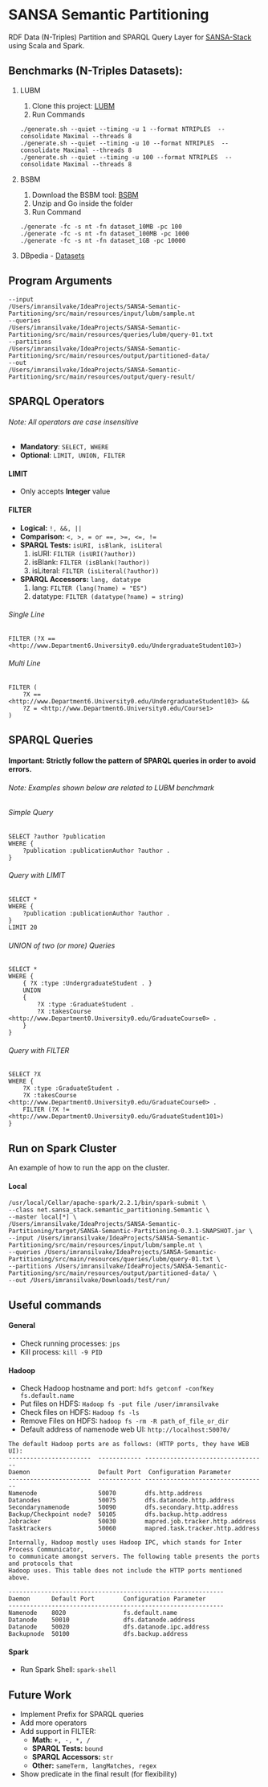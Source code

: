# SANSA Semantic Partitioning
RDF Data (N-Triples) Partition and SPARQL Query Layer for [SANSA-Stack](https://github.com/SANSA-Stack) using Scala and Spark.


##  Benchmarks (N-Triples Datasets): 

1. LUBM
    1. Clone this project: [LUBM](https://github.com/rvesse/lubm-uba)
    2. Run Commands
    ```
    ./generate.sh --quiet --timing -u 1 --format NTRIPLES  --consolidate Maximal --threads 8
    ./generate.sh --quiet --timing -u 10 --format NTRIPLES  --consolidate Maximal --threads 8
    ./generate.sh --quiet --timing -u 100 --format NTRIPLES  --consolidate Maximal --threads 8
    ```

2. BSBM
    1. Download the BSBM tool: [BSBM](https://sourceforge.net/projects/bsbmtools/files/bsbmtools/bsbmtools-0.2/bsbmtools-v0.2.zip/download)
    2. Unzip and Go inside the folder
    3. Run Command
    ```
    ./generate -fc -s nt -fn dataset_10MB -pc 100
    ./generate -fc -s nt -fn dataset_100MB -pc 1000
    ./generate -fc -s nt -fn dataset_1GB -pc 10000
    ```
3. DBpedia - [Datasets](http://benchmark.dbpedia.org/)


## Program Arguments
```
--input
/Users/imransilvake/IdeaProjects/SANSA-Semantic-Partitioning/src/main/resources/input/lubm/sample.nt
--queries
/Users/imransilvake/IdeaProjects/SANSA-Semantic-Partitioning/src/main/resources/queries/lubm/query-01.txt
--partitions
/Users/imransilvake/IdeaProjects/SANSA-Semantic-Partitioning/src/main/resources/output/partitioned-data/
--out
/Users/imransilvake/IdeaProjects/SANSA-Semantic-Partitioning/src/main/resources/output/query-result/
```


## SPARQL Operators
###### Note: All operators are case insensitive
 - **Mandatory**: ```SELECT, WHERE```
 - **Optional**: ```LIMIT, UNION, FILTER```

#### LIMIT
 - Only accepts **Integer** value

#### FILTER
 - **Logical:** ```!, &&, ||```
 - **Comparison:** ```<, >, = or ==, >=, <=, !=```
 - **SPARQL Tests:** ```isURI, isBlank, isLiteral```
    1. isURI: ```FILTER (isURI(?author))```
    2. isBlank: ```FILTER (isBlank(?author))```
    3. isLiteral: ```FILTER (isLiteral(?author))```
 - **SPARQL Accessors:** ```lang, datatype```
    1. lang: ```FILTER (lang(?name) = "ES")```
    2. datatype: ```FILTER (datatype(?name) = string)```

###### Single Line
```    
FILTER (?X == <http://www.Department6.University0.edu/UndergraduateStudent103>)
```
    
###### Multi Line
```    
FILTER (
    ?X == <http://www.Department6.University0.edu/UndergraduateStudent103> &&
    ?Z = <http://www.Department6.University0.edu/Course1>
)
```


## SPARQL Queries
#### Important: Strictly follow the pattern of SPARQL queries in order to avoid errors.
###### Note: Examples shown below are related to LUBM benchmark


###### Simple Query
```
SELECT ?author ?publication
WHERE {
	?publication :publicationAuthor ?author .
}
```

###### Query with LIMIT
```
SELECT *
WHERE {
	?publication :publicationAuthor ?author .
}
LIMIT 20
```

###### UNION of two (or more) Queries
```
SELECT *
WHERE {
    { ?X :type :UndergraduateStudent . }
    UNION
    {
        ?X :type :GraduateStudent .
        ?X :takesCourse <http://www.Department0.University0.edu/GraduateCourse0> .
    }
}
```

###### Query with FILTER
```
SELECT ?X
WHERE {
    ?X :type :GraduateStudent .
    ?X :takesCourse <http://www.Department0.University0.edu/GraduateCourse0> .
    FILTER (?X != <http://www.Department0.University0.edu/GraduateStudent101>)
}
```


## Run on Spark Cluster
An example of how to run the app on the cluster.

#### Local
```
/usr/local/Cellar/apache-spark/2.2.1/bin/spark-submit \
--class net.sansa_stack.semantic_partitioning.Semantic \
--master local[*] \
/Users/imransilvake/IdeaProjects/SANSA-Semantic-Partitioning/target/SANSA-Semantic-Partitioning-0.3.1-SNAPSHOT.jar \
--input /Users/imransilvake/IdeaProjects/SANSA-Semantic-Partitioning/src/main/resources/input/lubm/sample.nt \
--queries /Users/imransilvake/IdeaProjects/SANSA-Semantic-Partitioning/src/main/resources/queries/lubm/query-01.txt \
--partitions /Users/imransilvake/IdeaProjects/SANSA-Semantic-Partitioning/src/main/resources/output/partitioned-data/ \
--out /Users/imransilvake/Downloads/test/run/
```


## Useful commands

#### General
- Check running processes: `jps`
- Kill process: `kill -9 PID`

#### Hadoop
- Check Hadoop hostname and port: `hdfs getconf -confKey fs.default.name`
- Put files on HDFS: `Hadoop fs -put file /user/imransilvake`
- Check files on HDFS: `Hadoop fs -ls`
- Remove Files on HDFS: `hadoop fs -rm -R path_of_file_or_dir`
- Default address of namenode web UI: `http://localhost:50070/`

```
The default Hadoop ports are as follows: (HTTP ports, they have WEB UI):
-----------------------  ------------ ----------------------------------
Daemon                   Default Port  Configuration Parameter
-----------------------  ------------ ----------------------------------
Namenode                 50070        dfs.http.address
Datanodes                50075        dfs.datanode.http.address
Secondarynamenode        50090        dfs.secondary.http.address
Backup/Checkpoint node?  50105        dfs.backup.http.address
Jobracker                50030        mapred.job.tracker.http.address
Tasktrackers             50060        mapred.task.tracker.http.address
```

```
Internally, Hadoop mostly uses Hadoop IPC, which stands for Inter Process Communicator, 
to communicate amongst servers. The following table presents the ports and protocols that 
Hadoop uses. This table does not include the HTTP ports mentioned above.

------------------------------------------------------------
Daemon      Default Port        Configuration Parameter     
------------------------------------------------------------
Namenode    8020                fs.default.name         
Datanode    50010               dfs.datanode.address        
Datanode    50020               dfs.datanode.ipc.address                                    
Backupnode  50100               dfs.backup.address
```

#### Spark
- Run Spark Shell: `spark-shell`


## Future Work
 - Implement Prefix for SPARQL queries
 - Add more operators
 - Add support in FILTER: 
    - **Math:** ```+, -, *, /```
    - **SPARQL Tests:** ```bound```
    - **SPARQL Accessors:** ```str```
    - **Other:** ```sameTerm, langMatches, regex```
 - Show predicate in the final result (for flexibility)
